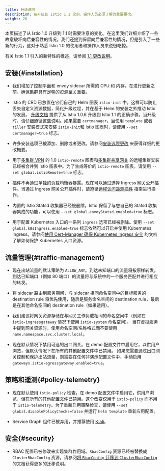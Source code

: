 ```yaml
---
title: 升级说明
description: 在升级到 Istio 1.1 之前，操作人员必须了解的重要更改。
weight: 20
---
```


本页描述了从 Istio 1.0 升级到 1.1 时需要注意的变化。在这里我们详细介绍了一些故意破坏向后兼容性的情况。我们还提到保留向后兼容性的情况，但是引入了一些新的行为，这对于熟悉 Istio 1.0 的使用者和操作人员来说很吃惊。

有关 Istio 1.1 引入的新特性的概述，请参阅 [1.1 更改说明](/zh/news/releases/1.1.x/announcing-1.1/change-notes/)。

## 安装{#installation}

- 我们增加了控制平面和 envoy sidecar 所需的 CPU 和 内存。在进行更新之前，确保集群具有足够的资源至关重要。

- Istio 的 CRD 已放置在它们自己的 Helm 图表 `istio-init` 中。这样可以防止丢失自定义资源数据，简化升级过程，并在基于 Helm 的安装之外推动 Istio 的发展。
[升级文档](/zh/docs/setup/upgrade/) 提供了从 Istio 1.0.6 升级到 Istio 1.1 的正确步骤。当升级时，请仔细遵循这些说明。如果需要 `certmanager`，当使用 `template` 或者 `tiller` 安装模式来安装 `istio-init`和 Istio 图表时，请使用 `--set certmanager=true` 标志。

- 许多安装选项已被添加、删除或者更改。请参阅[安装选项更改](/zh/news/releases/1.1.x/announcing-1.1/helm-changes/) 来获得详细的更改概要。

- 用于[多集群 VPN](/zh/docs/setup/install/multicluster/shared-vpn/) 的 1.0 `istio-remote` 图表和[多集群共享网关](/zh/docs/setup/install/multicluster/shared-gateways/) 的远程集群安装已经被合并到 Istio 图表中。为了生成等价的 `istio-remote` 图表，请使用 `--set global.istioRemote=true` 标志。

- 插件不再通过单独的负载均衡器暴露。现在可以通过选择 Ingress 网关公开插件。当通过 Ingress 网关公开插件时，请遵循[远程访问遥测插件](/zh/docs/tasks/observability/gateways/) 指南进行操作。

- 内置的 Istio Statsd 收集器已经被删除。Istio 保留了与您自己的 Statsd 收集器集成的功能，可以使用 `--set global.envoyStatsd.enabled=true` 标志。

- 用于配置 Kubernetes 入口的一系列 `ingress` 选项已经被删除。使用 `--set global.k8sIngress.enabled=true` 标志依然可以开启并使用 Kubernetes Ingress。请参阅[使用 Cert-Manager 确保 Kubernetes Ingress 安全](/zh/docs/tasks/traffic-management/ingress/ingress-certmgr/) 的文档了解如何保护 Kubernetes 入口资源。

## 流量管理{#traffic-management}

- 现在出站流量的默认策略为 `ALLOW_ANY`。到达未知端口的流量将按原样转发。到达已知端口（例如 80 端口）的流量将与系统中的一个服务匹配并进行相应的转发。

- 将 sidecar 路由到服务期间，与 sidecar 相同命名空间中的目标服务的 destination rule 将优先使用，随后是服务命名空间的 destination rule，最后是在其他命名空间的 destination rule（如果适用）。

- 我们建议将网关资源存储在与网关工作负载相同的命名空间中（例如在 `istio-ingressgateway` 情况下使用 `istio-system` 命名空间)。
当在虚拟服务中提到网关资源时，使用命名空间/名称格式而不要使用 `name.namespace.svc.cluster.local`。

- 现在默认情况下禁用可选的出口网关。在 demo 配置文件中启用它，以供用户浏览，但默认情况下在所有的其他配置文件中已禁用。
如果您需要通过出口网关控制和保护出站流量，则需要在任何非演示配置文件中，手动启用 `gateways.istio-egressgateway.enabled=true`。

## 策略和遥测{#policy-telemetry}

- 现在默认使用 `istio-policy` 检查。在 demo 配置文件中启用它，供用户浏览，但在所有的其他配置文件已禁用。这个改变仅用于 `istio-policy` 而不用于 `istio-telemetry`。为了重新启用策略检查，请使用 `--set global.disablePolicyChecks=false` 并运行 `helm template` 重新应用配置。

- Service Graph 组件已被弃用，并推荐使用 [Kiali](https://www.kiali.io/)。

## 安全{#security}

- RBAC 配置已被修改来实现集群作用域。`RbacConfig` 资源已经被替换成 `ClusterRbacConfig` 资源。请参阅[将 `RbacConfig` 迁移到 `ClusterRbacConfig`](https://archive.istio.io/v1.1/docs/setup/kubernetes/upgrade/steps/#migrating-from-rbacconfig-to-clusterrbacconfig) 的文档获得更多的迁移说明。
